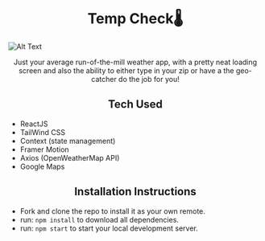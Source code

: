 <h1 align="center">   Temp Check🌡️ </h1>

![Alt Text](public/tempcheck.gif)


<p align="center"> Just your average run-of-the-mill weather app, with a pretty neat loading screen and also the ability to either type in your zip or have a the geo-catcher do the job for you! </p>



<h2 align="center">Tech Used</h2>

- ReactJS
- TailWind CSS
- Context (state management)
- Framer Motion
- Axios (OpenWeatherMap API)
- Google Maps


<h2 align="center">Installation Instructions</h2>

- Fork and clone the repo to install it as your own remote.
- run: `npm install` to download all dependencies.
- run: `npm start` to start your local development server.
